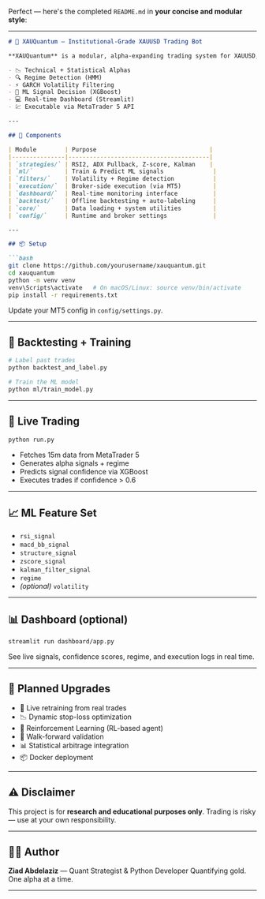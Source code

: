 Perfect — here's the completed `README.md` in **your concise and modular style**:

---

````markdown
# 🧠 XAUQuantum — Institutional-Grade XAUUSD Trading Bot

**XAUQuantum** is a modular, alpha-expanding trading system for XAUUSD, combining:

- 📉 Technical + Statistical Alphas  
- 🔍 Regime Detection (HMM)  
- ⚡ GARCH Volatility Filtering  
- 🤖 ML Signal Decision (XGBoost)  
- 💻 Real-time Dashboard (Streamlit)  
- 💹 Executable via MetaTrader 5 API  

---

## 🚀 Components

| Module        | Purpose                                |
|---------------|----------------------------------------|
| `strategies/` | RSI2, ADX Pullback, Z-score, Kalman    |
| `ml/`         | Train & Predict ML signals              |
| `filters/`    | Volatility + Regime detection           |
| `execution/`  | Broker-side execution (via MT5)         |
| `dashboard/`  | Real-time monitoring interface          |
| `backtest/`   | Offline backtesting + auto-labeling     |
| `core/`       | Data loading + system utilities         |
| `config/`     | Runtime and broker settings             |

---

## 📦 Setup

```bash
git clone https://github.com/yourusername/xauquantum.git
cd xauquantum
python -m venv venv
venv\Scripts\activate   # On macOS/Linux: source venv/bin/activate
pip install -r requirements.txt
````

Update your MT5 config in `config/settings.py`.

---

## 🧪 Backtesting + Training

```bash
# Label past trades
python backtest_and_label.py

# Train the ML model
python ml/train_model.py
```

---

## 🔁 Live Trading

```bash
python run.py
```

* Fetches 15m data from MetaTrader 5
* Generates alpha signals + regime
* Predicts signal confidence via XGBoost
* Executes trades if confidence > 0.6

---

## 📈 ML Feature Set

* `rsi_signal`
* `macd_bb_signal`
* `structure_signal`
* `zscore_signal`
* `kalman_filter_signal`
* `regime`
* *(optional)* `volatility`

---

## 📊 Dashboard (optional)

```bash
streamlit run dashboard/app.py
```

See live signals, confidence scores, regime, and execution logs in real time.

---

## 🔮 Planned Upgrades

* 🔁 Live retraining from real trades
* 📉 Dynamic stop-loss optimization
* 🧠 Reinforcement Learning (RL-based agent)
* 🧪 Walk-forward validation
* 📊 Statistical arbitrage integration
* 📦 Docker deployment

---

## ⚠️ Disclaimer

This project is for **research and educational purposes only**. Trading is risky — use at your own responsibility.

---

## 👨‍💻 Author

**Ziad Abdelaziz** — Quant Strategist & Python Developer
Quantifying gold. One alpha at a time.

---

```
